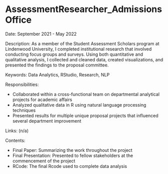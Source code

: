# AssessmentResearcher_AdmissionsOffice
Date: September 2021 - May 2022

Description: As a member of the Student Assessment Scholars program at Lindenwood University, I completed institutional research that involved conducting focus groups and surveys. Using both quantitative and qualitative analysis, I collected and cleaned data, created visualizations, and presented the findings to the proposal committee.

Keywords: Data Analytics, RStudio, Research, NLP

Responsibilities:
- Collaborated within a cross-functional team on departmental analytical projects for academic affairs
- Analyzed qualitative data in R using natural language processing techniques
- Presented results for multiple unique proposal projects that influenced several department improvement

Links: (n/a)

Contents:
- Final Paper: Summarizing the work throughout the project
- Final Presentation: Presented to fellow stakeholders at the commencement of the project
- RCode: The final Rcode used to complete data analysis

